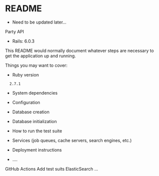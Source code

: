 # README

- Need to be updated later...

Party API

* Rails: 6.0.3

This README would normally document whatever steps are necessary to get the
application up and running.

Things you may want to cover:

- Ruby version

```
  2.7.1
```

- System dependencies

- Configuration

- Database creation

- Database initialization

- How to run the test suite

- Services (job queues, cache servers, search engines, etc.)

- Deployment instructions

- ....

GitHub Actions
Add test suits
ElasticSearch
...
